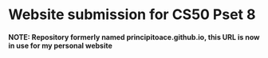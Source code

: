 # Website submission for CS50 Pset 8
#### NOTE: Repository formerly named principitoace.github.io, this URL is now in use for my personal website 

